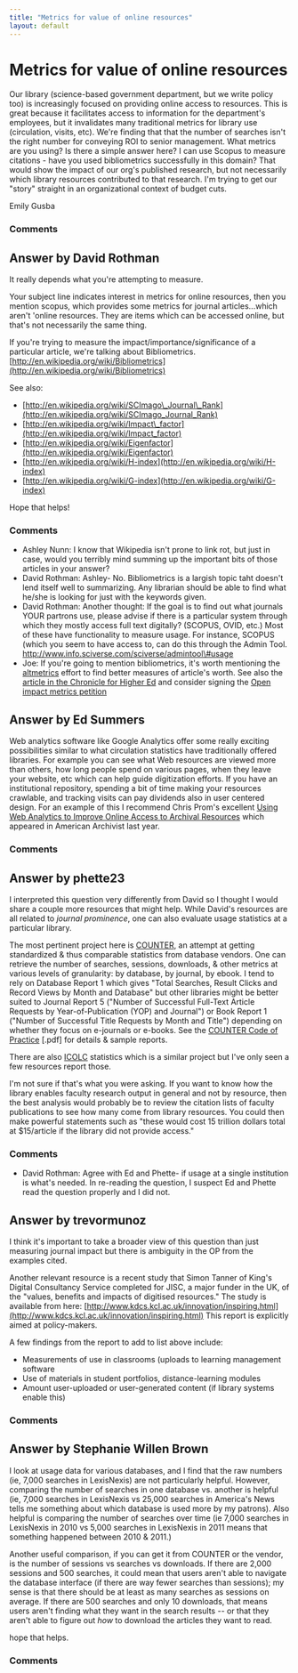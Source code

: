 ```yaml
---
title: "Metrics for value of online resources"
layout: default
---
```

Metrics for value of online resources
=====================
Our library (science-based government department, but we write policy
too) is increasingly focused on providing online access to resources.
This is great because it facilitates access to information for the
department's employees, but it invalidates many traditional metrics for
library use (circulation, visits, etc). We're finding that that the
number of searches isn't the right number for conveying ROI to senior
management. What metrics are you using? Is there a simple answer here? I
can use Scopus to measure citations - have you used bibliometrics
successfully in this domain? That would show the impact of our org's
published research, but not necessarily which library resources
contributed to that research. I'm trying to get our "story" straight in
an organizational context of budget cuts.

Emily Gusba

### Comments ###


Answer by David Rothman
----------------
It really depends what you're attempting to measure.

Your subject line indicates interest in metrics for online resources,
then you mention scopus, which provides some metrics for journal
articles...which aren't 'online resources. They are items which can be
accessed online, but that's not necessarily the same thing.

If you're trying to measure the impact/importance/significance of a
particular article, we're talking about Bibliometrics.
[http://en.wikipedia.org/wiki/Bibliometrics](http://en.wikipedia.org/wiki/Bibliometrics)

See also:

-   [http://en.wikipedia.org/wiki/SCImago\_Journal\_Rank](http://en.wikipedia.org/wiki/SCImago_Journal_Rank)
-   [http://en.wikipedia.org/wiki/Impact\_factor](http://en.wikipedia.org/wiki/Impact_factor)
-   [http://en.wikipedia.org/wiki/Eigenfactor](http://en.wikipedia.org/wiki/Eigenfactor)
-   [http://en.wikipedia.org/wiki/H-index](http://en.wikipedia.org/wiki/H-index)
-   [http://en.wikipedia.org/wiki/G-index](http://en.wikipedia.org/wiki/G-index)

Hope that helps!

### Comments ###
* Ashley Nunn: I know that Wikipedia isn't prone to link rot, but just in case, would
you terribly mind summing up the important bits of those articles in
your answer?
* David Rothman: Ashley- No. Bibliometrics is a largish topic taht doesn't lend itself
well to summarizing. Any librarian should be able to find what he/she is
looking for just with the keywords given.
* David Rothman: Another thought: If the goal is to find out what journals YOUR partrons
use, please advise if there is a particular system through which they
mostly access full text digitally? (SCOPUS, OVID, etc.) Most of these
have functionality to measure usage. For instance, SCOPUS (which you
seem to have access to, can do this through the Admin Tool.
http://www.info.sciverse.com/sciverse/admintool\#usage
* Joe: If you're going to mention bibliometrics, it's worth mentioning the
[altmetrics](http://altmetrics.org/manifesto/) effort to find better
measures of article's worth. See also the [article in the Chronicle for
Higher
Ed](http://chronicle.com/article/As-Scholarship-Goes-Digital/130482/)
and consider signing the [Open impact metrics
petition](http://total-impact.tumblr.com/post/23718739004/open-impact-metrics-need-openaccess-please-sign)

Answer by Ed Summers
----------------
Web analytics software like Google Analytics offer some really exciting
possibilities similar to what circulation statistics have traditionally
offered libraries. For example you can see what Web resources are viewed
more than others, how long people spend on various pages, when they
leave your website, etc which can help guide digitization efforts. If
you have an institutional repository, spending a bit of time making your
resources crawlable, and tracking visits can pay dividends also in user
centered design. For an example of this I recommend Chris Prom's
excellent [Using Web Analytics to Improve Online Access to Archival
Resources](http://archivists.metapress.com/content/h56018515230417v/?p=8656de47de654caaa1e0ca74d3d745dc&pi=2)
which appeared in American Archivist last year.

### Comments ###

Answer by phette23
----------------
I interpreted this question very differently from David so I thought I
would share a couple more resources that might help. While David's
resources are all related to *journal prominence*, one can also evaluate
usage statistics at a particular library.

The most pertinent project here is
[COUNTER](http://www.projectcounter.org/), an attempt at getting
standardized & thus comparable statistics from database vendors. One can
retrieve the number of searches, sessions, downloads, & other metrics at
various levels of granularity: by database, by journal, by ebook. I tend
to rely on Database Report 1 which gives "Total Searches, Result Clicks
and Record Views by Month and Database" but other libraries might be
better suited to Journal Report 5 ("Number of Successful Full-Text
Article Requests by Year-of-Publication (YOP) and Journal") or Book
Report 1 ("Number of Successful Title Requests by Month and Title")
depending on whether they focus on e-journals or e-books. See the
[COUNTER Code of Practice](http://www.projectcounter.org/r4/COPR4.pdf)
[.pdf] for details & sample reports.

There are also [ICOLC](http://icolc.net/2001webstats.htm) statistics
which is a similar project but I've only seen a few resources report
those.

I'm not sure if that's what you were asking. If you want to know how the
library enables faculty research output in general and not by resource,
then the best analysis would probably be to review the citation lists of
faculty publications to see how many come from library resources. You
could then make powerful statements such as "these would cost 15
trillion dollars total at \$15/article if the library did not provide
access."

### Comments ###
* David Rothman: Agree with Ed and Phette- if usage at a single institution is what's
needed. In re-reading the question, I suspect Ed and Phette read the
question properly and I did not.

Answer by trevormunoz
----------------
I think it's important to take a broader view of this question than just
measuring journal impact but there is ambiguity in the OP from the
examples cited.

Another relevant resource is a recent study that Simon Tanner of King's
Digital Consultancy Service completed for JISC, a major funder in the
UK, of the "values, benefits and impacts of digitised resources." The
study is available from here:
[http://www.kdcs.kcl.ac.uk/innovation/inspiring.html](http://www.kdcs.kcl.ac.uk/innovation/inspiring.html)
This report is explicitly aimed at policy-makers.

A few findings from the report to add to list above include:

-   Measurements of use in classrooms (uploads to learning management
    software
-   Use of materials in student portfolios, distance-learning modules
-   Amount user-uploaded or user-generated content (if library systems
    enable this)


### Comments ###

Answer by Stephanie Willen Brown
----------------
I look at usage data for various databases, and I find that the raw
numbers (ie, 7,000 searches in LexisNexis) are not particularly helpful.
However, comparing the number of searches in one database vs. another is
helpful (ie, 7,000 searches in LexisNexis vs 25,000 searches in
America's News tells me something about which database is used more by
my patrons). Also helpful is comparing the number of searches over time
(ie 7,000 searches in LexisNexis in 2010 vs 5,000 searches in LexisNexis
in 2011 means that something happened between 2010 & 2011.)

Another useful comparison, if you can get it from COUNTER or the vendor,
is the number of sessions vs searches vs downloads. If there are 2,000
sessions and 500 searches, it could mean that users aren't able to
navigate the database interface (if there are way fewer searches than
sessions); my sense is that there should be at least as many searches as
sessions on average. If there are 500 searches and only 10 downloads,
that means users aren't finding what they want in the search results --
or that they aren't able to figure out *how* to download the articles
they want to read.

hope that helps.

### Comments ###

